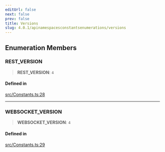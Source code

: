 ```yaml
---
editUrl: false
next: false
prev: false
title: Versions
slug: 4.0.1/apinamespacesconstantsenumerations/versions
---
```


## Enumeration Members

### REST\_VERSION

> **REST\_VERSION**: `4`

#### Defined in

[src/Constants.ts:28](https://github.com/shipgirlproject/shoukaku/blob/396aa531096eda327ade0f473f9807576e9ae9df/src/Constants.ts#L28)

***

### WEBSOCKET\_VERSION

> **WEBSOCKET\_VERSION**: `4`

#### Defined in

[src/Constants.ts:29](https://github.com/shipgirlproject/shoukaku/blob/396aa531096eda327ade0f473f9807576e9ae9df/src/Constants.ts#L29)
